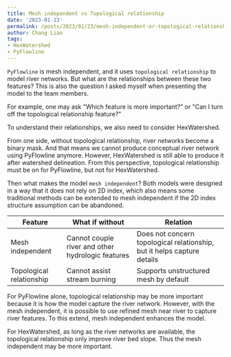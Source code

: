 ```yaml
---
title: Mesh independent vs Topological relationship
date: '2023-01-23'
permalink: /posts/2023/01/23/mesh-independent-or-topological-relationship
author: Chang Liao
tags:
- HexWatershed
- PyFlowline
---
```


`PyFlowline` is mesh independent, and it uses `topological relationship` to model river networks. But what are the relationships between these two features? This is also the question I asked myself when presenting the model to the team members.

For example, one may ask "Which feature is more important?" or "Can I turn off the topological relationship feature?"

To understand their relationships, we also need to consider HexWatershed.

From one side, without topological relationship, river networks become a binary mask. And that means we cannot produce conceptual river network using PyFlowline anymore. However, HexWatershed is still able to produce it after watershed delineation. From this perspective, topological relationship must be on for PyFlowline, but not for HexWatershed.

Then what makes the model `mesh independent`? Both models were designed in a way that it does not rely on 2D index, which also means some traditional methods can be extended to mesh independent if the 2D index structure assumption can be abandoned.

| Feature      | What if without | Relation|
| ----------- | ----------- |----------- |
| Mesh independent      | Cannot couple river and other hydrologic features  |  Does not concern topological relationship, but it helps capture details |
| Topological relationship   | Cannot assist stream burning  |  Supports unstructured mesh by default |

For PyFlowline alone, topological relationship may be more important because it is how the model capture the river network. However, with the mesh independent, it is possible to use refined mesh near river to capture river features. To this extend, mesh independent enhances the model.

For HexWatershed, as long as the river networks are available, the topological relationship only improve river bed slope. Thus the mesh independent may be more important.